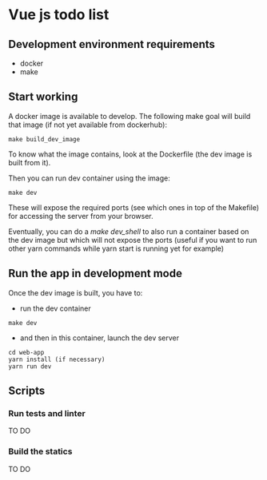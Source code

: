 # Vue js todo list

## Development environment requirements

+ docker
+ make

## Start working

A docker image is available to develop. The following make goal will build that image (if not yet available from dockerhub):

```
make build_dev_image
```

To know what the image contains, look at the Dockerfile (the dev image is built from it).

Then you can run dev container using the image:

```
make dev
```

These will expose the required ports (see which ones in top of the Makefile) for accessing the server from your browser.

Eventually, you can do a *make dev_shell* to also run a container based on the dev image but which will not expose the ports (useful if you want to run other yarn commands while yarn start is running yet for example)

## Run the app in development mode 

Once the dev image is built, you have to:

+ run the dev container 

```
make dev
```

+ and then in this container, launch the dev server

```
cd web-app
yarn install (if necessary)
yarn run dev
```

## Scripts

### Run tests and linter

TO DO

### Build the statics

TO DO